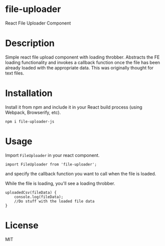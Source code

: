 # file-uploader
React File Uploader Component

# Description

Simple react file upload component with loading throbber. 
Abstracts the FE loading functionality and invokes a callback function once the file has been already loaded with the appropriate data.
This was originally thought for text files.

# Installation

Install it from npm and include it in your React build process (using Webpack, Browserify, etc).

```
npm i file-uploader-js
```


# Usage

Import `FileUploader` in your react component.

```
import FileUploader from 'file-uploader';
```

and specify the callback function you want to call when the file is loaded.

While the file is loading, you'll see a loading throbber.

```
uploadedCsv(fileData) {
    console.log(fileData);
    //Do stuff with the loaded file data
}
```
# License 
MIT
